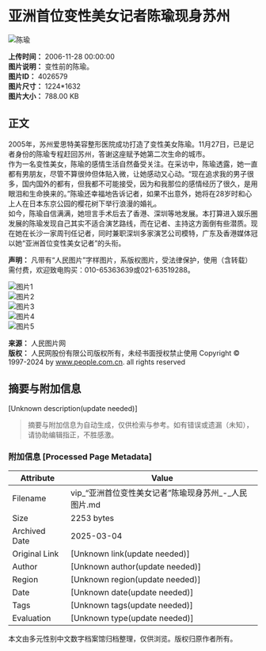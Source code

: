 # 亚洲首位变性美女记者陈瑜现身苏州

![陈瑜](http://vip-public.people.com.cn/old/2006/1128/C195241/P912498_m.jpg)

**上传时间：** 2006-11-28 00:00:00  
**图片说明：** 变性前的陈瑜。  
**图片ID：** 4026579  
**图片尺寸：** 1224*1632  
**图片大小：** 788.00 KB  

## 正文

2005年，苏州爱思特美容整形医院成功打造了变性美女陈瑜。11月27日，已是记者身份的陈瑜专程赶回苏州，答谢这座赋予她第二次生命的城市。  
作为一名变性美女，陈瑜的感情生活自然备受关注。在采访中，陈瑜透露，她一直都有男朋友，尽管不算很帅但体贴入微，让她感动又心动。“现在追求我的男子很多，国内国外的都有，但我都不可能接受，因为和我那位的感情经历了很久，是用眼泪和生命换来的。”陈瑜还幸福地告诉记者，如果不出意外，她将在28岁时和心上人在日本东京公园的樱花树下举行浪漫的婚礼。  
如今，陈瑜自信满满，她坦言手术后去了香港、深圳等地发展。本打算进入娱乐圈发展的陈瑜发现自己其实不适合演艺路线，而在记者、主持这方面倒有些潜质。现在她在长沙一家周刊任记者，同时兼职深圳多家演艺公司模特，广东及香港媒体冠以她“亚洲首位变性美女记者”的头衔。

**声明：** 凡带有“人民图片”字样图片，系版权图片，受法律保护，使用（含转载）需付费，欢迎致电购买：010-65363639或021-63519288。

![图片1](http://vip-public.people.com.cn/old/2006/1128/C195241/P912496_s.jpg)  
![图片2](http://vip-public.people.com.cn/old/2006/1128/C195241/P912497_s.jpg)  
![图片3](http://vip-public.people.com.cn/old/2006/1128/C195241/P912498_s.jpg)  
![图片4](http://vip-public.people.com.cn/old/2006/1128/C195241/P912499_s.jpg)  
![图片5](http://vip-public.people.com.cn/old/2006/1128/C195241/P912500_s.jpg)  

**来源：** 人民图片网  
**版权：** 人民网股份有限公司版权所有，未经书面授权禁止使用  Copyright © 1997-2024 by www.people.com.cn. all rights reserved
<!-- tcd_original_link http://vip.people.com.cn/albumsDetail?aid=601163&pid=4026579 -->


## 摘要与附加信息

<!-- tcd_abstract -->
[Unknown description(update needed)]
<!-- tcd_abstract_end -->

> 摘要与附加信息为自动生成，仅供检索与参考。如有错误或遗漏（未知），请协助编辑指正，不胜感激。

### 附加信息 [Processed Page Metadata]

| Attribute       | Value                                  |
|-----------------|----------------------------------------|
| Filename        | vip_“亚洲首位变性美女记者”陈瑜现身苏州_-_人民图片.md                             |
| Size            | 2253 bytes                           |
| Archived Date   | 2025-03-04                             |
| Original Link   | [Unknown link(update needed)]                       |
| Author          | [Unknown author(update needed)]                               |
| Region          | [Unknown region(update needed)]                               |
| Date            | [Unknown date(update needed)]                                 |
| Tags            | [Unknown tags(update needed)]                                 |
| Evaluation            | [Unknown type(update needed)]                                 |
<!-- tcd_table_end -->

本文由多元性别中文数字档案馆归档整理，仅供浏览。版权归原作者所有。
